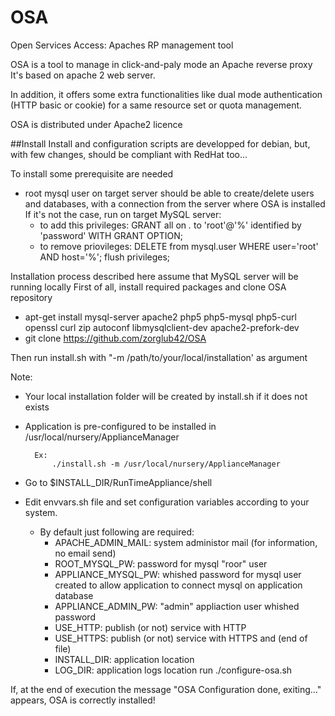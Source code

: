 # OSA
Open Services Access: Apaches RP management tool

OSA is a tool to manage in click-and-paly mode an Apache reverse proxy
It's based on apache 2 web server.

In addition, it offers some extra functionalities like dual mode authentication (HTTP basic or cookie) for a same resource set or quota management.

OSA is distributed under Apache2 licence

##Install
Install and configuration scripts are developped for debian, but, with few changes, should be compliant with RedHat too...

To install some prerequisite are needed
  - root mysql user on target server should be able to create/delete users and databases, with a connection from the server where OSA is installed If it's not the case, run on target MySQL server:
      - to add this privileges: GRANT all on *.* to 'root'@'%' identified by 'password' WITH GRANT OPTION;
      - to remove priovileges: DELETE from mysql.user WHERE user='root' AND host='%'; flush privileges;


Installation process described here assume that MySQL server will be running locally
First of all, install required packages and clone OSA repository
  - apt-get install mysql-server apache2 php5 php5-mysql php5-curl openssl curl zip autoconf libmysqlclient-dev apache2-prefork-dev
  - git clone https://github.com/zorglub42/OSA

Then run install.sh with "-m /path/to/your/local/installation' as argument 

Note: 
- Your local installation folder will be created by install.sh if it does not exists
- Application is pre-configured to be installed in  /usr/local/nursery/ApplianceManager

		Ex:
			./install.sh -m /usr/local/nursery/ApplianceManager
			
		
- Go to $INSTALL_DIR/RunTimeAppliance/shell
- Edit envvars.sh file and set configuration variables according to your system. 
	- By default just following are required:
		- APACHE_ADMIN_MAIL: system administor mail (for information, no email send)
		- ROOT_MYSQL_PW: password for mysql "roor" user
		- APPLIANCE_MYSQL_PW: whished password for mysql user created to allow application to connect mysql on application database
		- APPLIANCE_ADMIN_PW: "admin" appliaction user whished password
		- USE_HTTP: publish (or not) service with HTTP
		- USE_HTTPS: publish (or not) service with HTTPS
	and (end of file)
		- INSTALL_DIR: application  location
		- LOG_DIR: application logs location
run ./configure-osa.sh

If, at the end of execution the message "OSA Configuration done, exiting..." appears, OSA is correctly installed!
